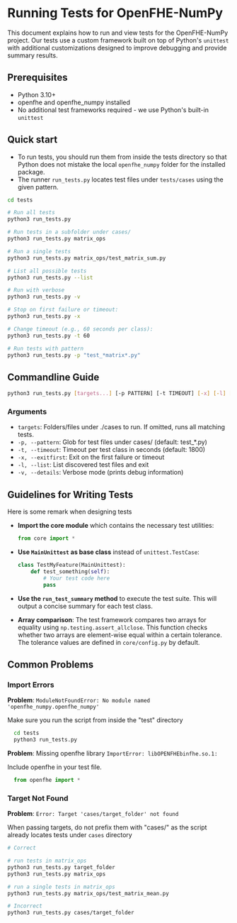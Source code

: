 # Running Tests for OpenFHE-NumPy

This document explains how to run and view tests for the OpenFHE-NumPy project.
Our tests use a custom framework built on top of Python's `unittest`
with additional customizations designed to improve debugging and
provide summary results.

## Prerequisites

* Python 3.10+
* openfhe and openfhe_numpy installed
* No additional test frameworks required - we use Python's built-in `unittest`

## Quick start

* To run tests, you should run them from inside the tests directory so that Python does not mistake the local `openfhe_numpy` folder for the installed package.
* The runner `run_tests.py` locates test files under `tests/cases` using the given pattern.

```bash
cd tests

# Run all tests
python3 run_tests.py

# Run tests in a subfolder under cases/
python3 run_tests.py matrix_ops

# Run a single tests
python3 run_tests.py matrix_ops/test_matrix_sum.py

# List all possible tests
python3 run_tests.py --list

# Run with verbose
python3 run_tests.py -v

# Stop on first failure or timeout:
python3 run_tests.py -x

# Change timeout (e.g., 60 seconds per class):
python3 run_tests.py -t 60

# Run tests with pattern
python3 run_tests.py -p "test_*matrix*.py"
```

## Commandline Guide
```bash
python3 run_tests.py [targets...] [-p PATTERN] [-t TIMEOUT] [-x] [-l] [-v]
```

### Arguments
* `targets`: Folders/files under ./cases to run. If omitted, runs all matching tests.
* `-p, --pattern`: Glob for test files under cases/ (default: test_*.py)
* `-t, --timeout`: Timeout per test class in seconds (default: 1800)
* `-x, --exitfirst`: Exit on the first failure or timeout
* `-l, --list`: List discovered test files and exit
* `-v, --details`: Verbose mode (prints debug information)

## Guidelines for Writing Tests

Here is some remark when designing tests

- **Import the core module** which contains the necessary test utilities:
  ```python
  from core import *
  ```
- **Use `MainUnittest` as base class** instead of `unittest.TestCase`:
  ```python
  class TestMyFeature(MainUnittest):
      def test_something(self):
          # Your test code here
          pass
  ```

- **Use the `run_test_summary` method** to execute the test suite.
  This will output a concise summary for each test class.

- **Array comparison**: The test framework compares two arrays for equality using `np.testing.assert_allclose`.
  This function checks whether two arrays are element-wise equal within a certain tolerance.
  The tolerance values are defined in `core/config.py` by default.


## Common Problems

### Import Errors

**Problem**: `ModuleNotFoundError: No module named 'openfhe_numpy.openfhe_numpy'`

Make sure you run the script from inside the "test" directory
```bash
  cd tests
  python3 run_tests.py
```

**Problem**: Missing openfhe library `ImportError: libOPENFHEbinfhe.so.1:`

Include openfhe in your test file.
```python
  from openfhe import *
```

### Target Not Found

**Problem**: `Error: Target 'cases/target_folder' not found`

When passing targets, do not prefix them with "cases/" as the script already locates tests under `cases` directory

```bash
# Correct

# run tests in matrix_ops
python3 run_tests.py target_folder
python3 run_tests.py matrix_ops

# run a single tests in matrix_ops
python3 run_tests.py matrix_ops/test_matrix_mean.py

# Incorrect
python3 run_tests.py cases/target_folder
```
